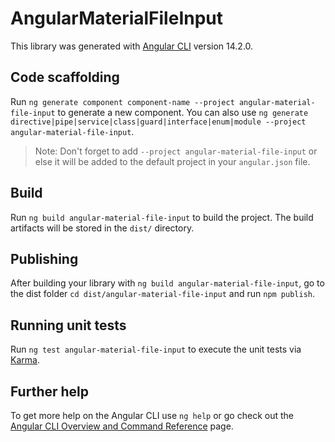 # AngularMaterialFileInput

This library was generated with [Angular CLI](https://github.com/angular/angular-cli) version 14.2.0.

## Code scaffolding

Run `ng generate component component-name --project angular-material-file-input` to generate a new component. You can also use `ng generate directive|pipe|service|class|guard|interface|enum|module --project angular-material-file-input`.
> Note: Don't forget to add `--project angular-material-file-input` or else it will be added to the default project in your `angular.json` file. 

## Build

Run `ng build angular-material-file-input` to build the project. The build artifacts will be stored in the `dist/` directory.

## Publishing

After building your library with `ng build angular-material-file-input`, go to the dist folder `cd dist/angular-material-file-input` and run `npm publish`.

## Running unit tests

Run `ng test angular-material-file-input` to execute the unit tests via [Karma](https://karma-runner.github.io).

## Further help

To get more help on the Angular CLI use `ng help` or go check out the [Angular CLI Overview and Command Reference](https://angular.io/cli) page.
